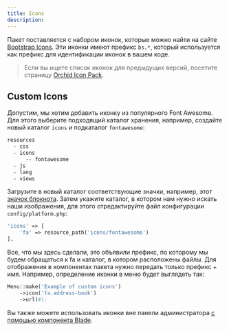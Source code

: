 ```yaml
---
title: Icons
description:
---
```


Пакет поставляется с набором иконок, которые можно найти на сайте [Bootstrap Icons](https://icons.getbootstrap.com/).
Эти иконки имеют префикс `bs.*`, который используется как префикс для идентификации иконок в вашем коде.

> Если вы ищете список иконок для предыдущих версий, посетите страницу [Orchid Icon Pack](/ru/docs/orchid-icons).

## Custom Icons

Допустим, мы хотим добавить иконку из популярного Font Awesome. Для этого выберите подходящий каталог хранения, например, создайте новый каталог `icons` и подкаталог `fontawesome`:

```bash
resources
  - css 
  - icons
      -- fontawesome 
  - js
  - lang
  - views
```

Загрузите в новый каталог соответствующие значки, например, этот [значок блокнота](https://github.com/FortAwesome/Font-Awesome/blob/ce084cb3463f15fd6b001eb70622d00a0e43c56c/svgs/solid/address-book.svg). Затем укажите каталог, в котором нам нужно искать наши изображения, для этого отредактируйте файл конфигурации `config/platform.php`:


```php
'icons' => [
    'fa' => resource_path('icons/fontawesome')
],
```

Все, что мы здесь сделали, это объявили префикс, по которому мы будем обращаться к fa и каталог, в котором расположены файлы.
 Для отображения в компонентах пакета нужно передать только префикс + имя. Например, определение иконки в меню будет выглядеть так:

```php
Menu::make('Example of custom icons')
    ->icon('fa.address-book')
    ->url(#);
```

Вы также можете использовать иконки вне панели администратора [с помощью компонента Blade](https://github.com/orchidsoftware/blade-icons).
